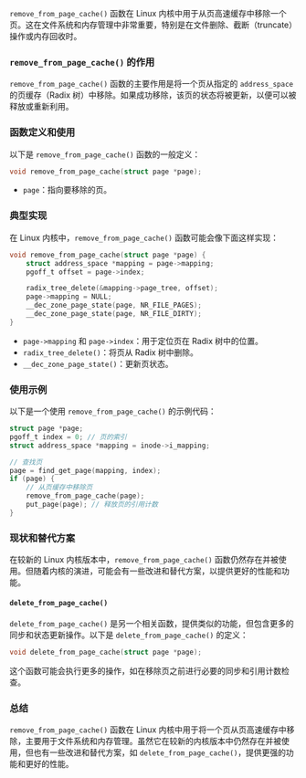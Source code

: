 `remove_from_page_cache()` 函数在 Linux 内核中用于从页高速缓存中移除一个页。这在文件系统和内存管理中非常重要，特别是在文件删除、截断（truncate）操作或内存回收时。

### `remove_from_page_cache()` 的作用

`remove_from_page_cache()` 函数的主要作用是将一个页从指定的 `address_space` 的页缓存（Radix 树）中移除。如果成功移除，该页的状态将被更新，以便可以被释放或重新利用。

### 函数定义和使用

以下是 `remove_from_page_cache()` 函数的一般定义：

```c
void remove_from_page_cache(struct page *page);
```

- `page`：指向要移除的页。

### 典型实现

在 Linux 内核中，`remove_from_page_cache()` 函数可能会像下面这样实现：

```c
void remove_from_page_cache(struct page *page) {
    struct address_space *mapping = page->mapping;
    pgoff_t offset = page->index;

    radix_tree_delete(&mapping->page_tree, offset);
    page->mapping = NULL;
    __dec_zone_page_state(page, NR_FILE_PAGES);
    __dec_zone_page_state(page, NR_FILE_DIRTY);
}
```

- `page->mapping` 和 `page->index`：用于定位页在 Radix 树中的位置。
- `radix_tree_delete()`：将页从 Radix 树中删除。
- `__dec_zone_page_state()`：更新页状态。

### 使用示例

以下是一个使用 `remove_from_page_cache()` 的示例代码：

```c
struct page *page;
pgoff_t index = 0; // 页的索引
struct address_space *mapping = inode->i_mapping;

// 查找页
page = find_get_page(mapping, index);
if (page) {
    // 从页缓存中移除页
    remove_from_page_cache(page);
    put_page(page); // 释放页的引用计数
}
```

### 现状和替代方案

在较新的 Linux 内核版本中，`remove_from_page_cache()` 函数仍然存在并被使用。但随着内核的演进，可能会有一些改进和替代方案，以提供更好的性能和功能。

#### `delete_from_page_cache()`

`delete_from_page_cache()` 是另一个相关函数，提供类似的功能，但包含更多的同步和状态更新操作。以下是 `delete_from_page_cache()` 的定义：

```c
void delete_from_page_cache(struct page *page);
```

这个函数可能会执行更多的操作，如在移除页之前进行必要的同步和引用计数检查。

### 总结

`remove_from_page_cache()` 函数在 Linux 内核中用于将一个页从页高速缓存中移除，主要用于文件系统和内存管理。虽然它在较新的内核版本中仍然存在并被使用，但也有一些改进和替代方案，如 `delete_from_page_cache()`，提供更强的功能和更好的性能。